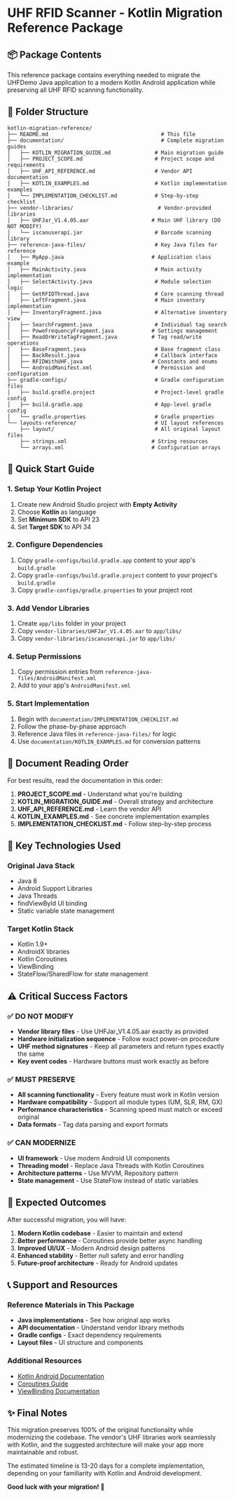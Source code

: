 # UHF RFID Scanner - Kotlin Migration Reference Package

## 📦 Package Contents

This reference package contains everything needed to migrate the UHFDemo Java application to a modern Kotlin Android application while preserving all UHF RFID scanning functionality.

## 📁 Folder Structure

```
kotlin-migration-reference/
├── README.md                                    # This file
├── documentation/                               # Complete migration guides
│   ├── KOTLIN_MIGRATION_GUIDE.md              # Main migration guide
│   ├── PROJECT_SCOPE.md                       # Project scope and requirements
│   ├── UHF_API_REFERENCE.md                   # Vendor API documentation
│   ├── KOTLIN_EXAMPLES.md                     # Kotlin implementation examples
│   └── IMPLEMENTATION_CHECKLIST.md            # Step-by-step checklist
├── vendor-libraries/                           # Vendor-provided libraries
│   ├── UHFJar_V1.4.05.aar                    # Main UHF library (DO NOT MODIFY)
│   └── iscanuserapi.jar                       # Barcode scanning library
├── reference-java-files/                      # Key Java files for reference
│   ├── MyApp.java                            # Application class example
│   ├── MainActivity.java                      # Main activity implementation
│   ├── SelectActivity.java                    # Module selection logic
│   ├── GetRFIDThread.java                     # Core scanning thread
│   ├── LeftFragment.java                      # Main inventory implementation  
│   ├── InventoryFragment.java                 # Alternative inventory view
│   ├── SearchFragment.java                    # Individual tag search
│   ├── PoweFrequencyFragment.java            # Settings management
│   ├── ReadOrWriteTagFragment.java           # Tag read/write operations
│   ├── BaseFragment.java                      # Base fragment class
│   ├── BackResult.java                        # Callback interface
│   ├── RFIDWithUHF.java                      # Constants and enums
│   └── AndroidManifest.xml                    # Permission and configuration
├── gradle-configs/                            # Gradle configuration files
│   ├── build.gradle.project                   # Project-level gradle config
│   ├── build.gradle.app                       # App-level gradle config
│   └── gradle.properties                      # Gradle properties
└── layouts-reference/                         # UI layout references
    ├── layout/                                # All original layout files
    ├── strings.xml                           # String resources
    └── arrays.xml                            # Configuration arrays
```

## 🎯 Quick Start Guide

### 1. Setup Your Kotlin Project
1. Create new Android Studio project with **Empty Activity**
2. Choose **Kotlin** as language
3. Set **Minimum SDK** to API 23
4. Set **Target SDK** to API 34

### 2. Configure Dependencies  
1. Copy `gradle-configs/build.gradle.app` content to your app's `build.gradle`
2. Copy `gradle-configs/build.gradle.project` content to your project's `build.gradle`
3. Copy `gradle-configs/gradle.properties` to your project root

### 3. Add Vendor Libraries
1. Create `app/libs` folder in your project
2. Copy `vendor-libraries/UHFJar_V1.4.05.aar` to `app/libs/`
3. Copy `vendor-libraries/iscanuserapi.jar` to `app/libs/`

### 4. Setup Permissions
1. Copy permission entries from `reference-java-files/AndroidManifest.xml`
2. Add to your app's `AndroidManifest.xml`

### 5. Start Implementation
1. Begin with `documentation/IMPLEMENTATION_CHECKLIST.md`
2. Follow the phase-by-phase approach
3. Reference Java files in `reference-java-files/` for logic
4. Use `documentation/KOTLIN_EXAMPLES.md` for conversion patterns

## 📖 Document Reading Order

For best results, read the documentation in this order:

1. **PROJECT_SCOPE.md** - Understand what you're building
2. **KOTLIN_MIGRATION_GUIDE.md** - Overall strategy and architecture  
3. **UHF_API_REFERENCE.md** - Learn the vendor API
4. **KOTLIN_EXAMPLES.md** - See concrete implementation examples
5. **IMPLEMENTATION_CHECKLIST.md** - Follow step-by-step process

## 🔧 Key Technologies Used

### Original Java Stack
- Java 8
- Android Support Libraries  
- Java Threads
- findViewById UI binding
- Static variable state management

### Target Kotlin Stack
- Kotlin 1.9+
- AndroidX libraries
- Kotlin Coroutines
- ViewBinding
- StateFlow/SharedFlow for state management

## ⚠️ Critical Success Factors

### ✅ DO NOT MODIFY
- **Vendor library files** - Use UHFJar_V1.4.05.aar exactly as provided
- **Hardware initialization sequence** - Follow exact power-on procedure
- **UHF method signatures** - Keep all parameters and return types exactly the same
- **Key event codes** - Hardware buttons must work exactly as before

### ✅ MUST PRESERVE  
- **All scanning functionality** - Every feature must work in Kotlin version
- **Hardware compatibility** - Support all module types (UM, SLR, RM, GX)
- **Performance characteristics** - Scanning speed must match or exceed original
- **Data formats** - Tag data parsing and export formats

### ✅ CAN MODERNIZE
- **UI framework** - Use modern Android UI components
- **Threading model** - Replace Java Threads with Kotlin Coroutines
- **Architecture patterns** - Use MVVM, Repository pattern
- **State management** - Use StateFlow instead of static variables

## 🚀 Expected Outcomes

After successful migration, you will have:

1. **Modern Kotlin codebase** - Easier to maintain and extend
2. **Better performance** - Coroutines provide better async handling
3. **Improved UI/UX** - Modern Android design patterns
4. **Enhanced stability** - Better null safety and error handling
5. **Future-proof architecture** - Ready for Android updates

## 📞 Support and Resources

### Reference Materials in This Package
- **Java implementations** - See how original app works
- **API documentation** - Understand vendor library methods
- **Gradle configs** - Exact dependency requirements
- **Layout files** - UI structure and components

### Additional Resources
- [Kotlin Android Documentation](https://developer.android.com/kotlin)
- [Coroutines Guide](https://kotlinlang.org/docs/coroutines-guide.html)
- [ViewBinding Documentation](https://developer.android.com/topic/libraries/view-binding)

## ✨ Final Notes

This migration preserves 100% of the original functionality while modernizing the codebase. The vendor's UHF libraries work seamlessly with Kotlin, and the suggested architecture will make your app more maintainable and robust.

The estimated timeline is 13-20 days for a complete implementation, depending on your familiarity with Kotlin and Android development.

**Good luck with your migration! 🚀**

